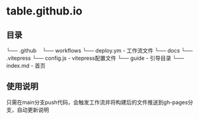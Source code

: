 # table.github.io
## 目录
└── .github
   └── workflows
       └── deploy.ym - 工作流文件
└── docs
    └── .vitepress
        └── config.js - vitepress配置文件
    └── guide - 引导目录
    └── index.md - 首页
## 使用说明
只需在main分支push代码，会触发工作流并将构建后的文件推送到gh-pages分支，自动更新说明
